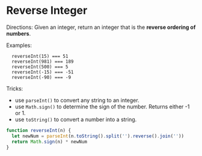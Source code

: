 # Reverse Integer

Directions:
Given an integer, return an integer that is the **reverse
ordering of numbers**.

Examples:
```  
  reverseInt(15) === 51
  reverseInt(981) === 189
  reverseInt(500) === 5
  reverseInt(-15) === -51
  reverseInt(-90) === -9
  ```

Tricks:
- use `parseInt()` to convert any string to an integer.
- use `Math.sign()` to determine the sign of the number. Returns either -1 or 1. 
- use `toString()` to convert a number into a string.

```js
function reverseInt(n) {
  let newNum = parseInt(n.toString().split('').reverse().join(''))
  return Math.sign(n) * newNum
}
```